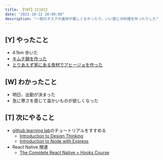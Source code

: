 ```yaml
---
title: 【YWT】211022
date: "2021-10-22 20:00:00"
description: "一部のタスクの進捗が著しくなかったり、いい感じの料理を作ったりした"
---
```


## [Y] やったこと

- 4.1km 歩いた
- [キムチ鍋を作った](https://twitter.com/camomile_cafe/status/1451481792830009355?s=20)
- [とりあえず家にある食材でアヒージョを作った](https://twitter.com/camomile_cafe/status/1451501648807792645?s=20)

## [W] わかったこと

- 明日、出勤が決まった
- 急に寒さを感じて温かいものが欲しくなった

## [T] 次にやること

- [github learning lab](https://lab.github.com/githubtraining)のチュートリアルをすすめる
  - [Introduction to Design Thinking](https://lab.github.com/githubtraining/introduction-to-design-thinking)
  - [Introduction to Node with Express](https://lab.github.com/everydeveloper/introduction-to-node-with-express)
- React Native 関連
  - [The Complete React Native + Hooks Course](https://www.udemy.com/course/the-complete-react-native-and-redux-course/)

<!-- https://twitter.com/camomile_cafe/status/1455776253143703556?s=20 -->
